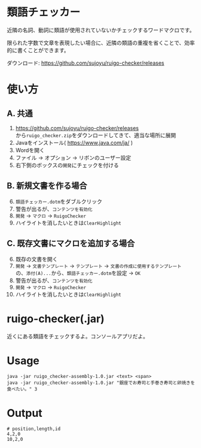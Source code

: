 # 類語チェッカー

近隣の名詞、動詞に類語が使用されていないかチェックするワードマクロです。

限られた字数で文章を表現したい場合に、近隣の類語の重複を省くことで、効率的に書くことができます。

ダウンロード: https://github.com/sujoyu/ruigo-checker/releases

# 使い方

## A. 共通

1. https://github.com/sujoyu/ruigo-checker/releases  
    から`ruigo_checker.zip`をダウンロードしてきて、適当な場所に展開
1. Javaをインストール( https://www.java.com/ja/ )
2. Wordを開く
3. ファイル -> オプション -> リボンのユーザー設定
4. 右下側のボックスの`開発`にチェックを付ける

## B. 新規文書を作る場合

6. `類語チェッカー.dotm`をダブルクリック
6. 警告が出るが、`コンテンツを有効化`
7. `開発` -> `マクロ` -> `RuigoChecker`
8. ハイライトを消したいときは`ClearHighlight`

## C. 既存文書にマクロを追加する場合

6. 既存の文書を開く
6. `開発` -> `文書テンプレート` -> `テンプレート` -> `文書の作成に使用するテンプレート`  
    の、`添付(A)...`から、`類語チェッカー.dotm`を設定 -> `OK`
6. 警告が出るが、`コンテンツを有効化`
7. `開発` -> `マクロ` -> `RuigoChecker`
8. ハイライトを消したいときは`ClearHighlight`


# ruigo-checker(.jar)
近くにある類語をチェックするよ。コンソールアプリだよ。

# Usage
```
java -jar ruigo_checker-assembly-1.0.jar <text> <span>
java -jar ruigo_checker-assembly-1.0.jar "銀座でお寿司と手巻き寿司と卵焼きを食べたい。" 3
```

# Output
```
# position,length,id
4,2,0
10,2,0
```
